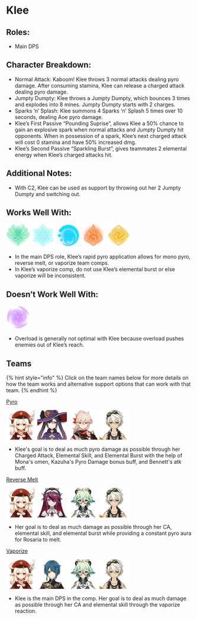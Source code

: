 # Klee

## Roles:

* Main DPS

## Character Breakdown: 

* Normal Attack: Kaboom! Klee throws 3 normal attacks dealing pyro damage. After consuming stamina, Klee can release a charged attack dealing pyro damage.
* Jumpty Dumpty: Klee throws a Jumpty Dumpty, which bounces 3 times and explodes into 8 mines. Jumpty Dumpty starts with 2 charges.
* Sparks ‘n’ Splash: Klee summons 4 Sparks ‘n’ Splash 5 times over 10 seconds, dealing Aoe pyro damage.
* Klee’s First Passive “Pounding Suprise”, allows Klee a 50% chance to gain an explosive spark when normal attacks and Jumpty Dumpty hit opponents. When in possession of a spark, Klee’s next charged attack will cost 0 stamina and have 50% increased dmg.
* Klee’s Second Passive “Sparkling Burst”, gives teammates 2 elemental energy when Klee’s charged attacks hit.

## Additional Notes:

* With C2, Klee can be used as support by throwing out her 2 Jumpty Dumpty and switching out.

## Works Well With:

![](../../.gitbook/assets/element_anemo.webp) ![](../../.gitbook/assets/element_cryo.webp) ![](../../.gitbook/assets/element_hydro.webp) ![](../../.gitbook/assets/element_pyro.webp) ![](../../.gitbook/assets/element_geo.webp) 

* In the main DPS role, Klee’s rapid pyro application allows for mono pyro, reverse melt, or vaporize team comps.
* In Klee’s vaporize comp, do not use Klee’s elemental burst or else vaporize will be inconsistent.

## Doesn’t Work Well With:

![](../../.gitbook/assets/element_electro.webp) 

* Overload is generally not optimal with Klee because overload pushes enemies out of Klee’s reach.

## Teams

{% hint style="info" %}
Click on the team names below for more details on how the team works and alternative support options that can work with that team.
{% endhint %}

[Pyro](../../teams/pure-pyro.md)

![](../../.gitbook/assets/ui_avataricon_klee.png) ![](../../.gitbook/assets/ui_avataricon_mona.png) ![](../../.gitbook/assets/ui_avataricon_kazuha.png) ![](../../.gitbook/assets/ui_avataricon_bennett.png) 

* Klee's goal is to deal as much pyro damage as possible through her Charged Attack, Elemental Skill, and Elemental Burst with the help of Mona's omen, Kazuha's Pyro Damage bonus buff, and Bennett's atk buff. 

[Reverse Melt](../../teams/reverse-melt.md)

![](../../.gitbook/assets/ui_avataricon_klee.png) ![](../../.gitbook/assets/ui_avataricon_rosaria.png) ![](../../.gitbook/assets/ui_avataricon_sucrose.png) ![](../../.gitbook/assets/ui_avataricon_bennett.png) 

* Her goal is to deal as much damage as possible through her CA, elemental skill, and elemental burst while providing a constant pyro aura for Rosaria to melt.

[Vaporize](../../teams/vaporize.md)

![](../../.gitbook/assets/ui_avataricon_klee.png) ![](../../.gitbook/assets/ui_avataricon_xingqiu.png) ![](../../.gitbook/assets/ui_avataricon_sucrose.png) ![](../../.gitbook/assets/ui_avataricon_bennett.png) 

* Klee is the main DPS in the comp. Her goal is to deal as much damage as possible through her CA and elemental skill through the vaporize reaction. 

